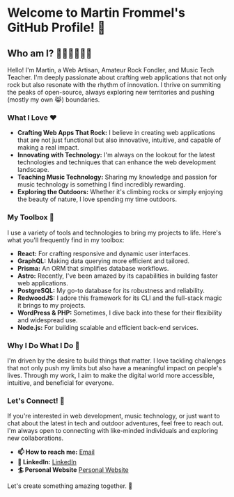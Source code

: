 # Welcome to Martin Frommel's GitHub Profile! 👋

## Who am I? 🧑‍🎨🧗‍♂️👨‍🏫

Hello! I'm Martin, a Web Artisan, Amateur Rock Fondler, and Music Tech Teacher. I'm deeply passionate about crafting web applications that not only rock but also resonate with the rhythm of innovation. I thrive on summiting the peaks of open-source, always exploring new territories and pushing (mostly my own 😹) boundaries.

### What I Love ❤️

- **Crafting Web Apps That Rock:** I believe in creating web applications that are not just functional but also innovative, intuitive, and capable of making a real impact.
- **Innovating with Technology:** I'm always on the lookout for the latest technologies and techniques that can enhance the web development landscape.
- **Teaching Music Technology:** Sharing my knowledge and passion for music technology is something I find incredibly rewarding.
- **Exploring the Outdoors:** Whether it's climbing rocks or simply enjoying the beauty of nature, I love spending my time outdoors.

### My Toolbox 🧰

I use a variety of tools and technologies to bring my projects to life. Here's what you'll frequently find in my toolbox:

- **React:** For crafting responsive and dynamic user interfaces.
- **GraphQL:** Making data querying more efficient and tailored.
- **Prisma:** An ORM that simplifies database workflows.
- **Astro:** Recently, I've been amazed by its capabilities in building faster web applications.
- **PostgreSQL:** My go-to database for its robustness and reliability.
- **RedwoodJS:** I adore this framework for its CLI and the full-stack magic it brings to my projects.
- **WordPress & PHP:** Sometimes, I dive back into these for their flexibility and widespread use.
- **Node.js:** For building scalable and efficient back-end services.

### Why I Do What I Do 🌟

I'm driven by the desire to build things that matter. I love tackling challenges that not only push my limits but also have a meaningful impact on people's lives. Through my work, I aim to make the digital world more accessible, intuitive, and beneficial for everyone.

### Let's Connect! 🤝

If you're interested in web development, music technology, or just want to chat about the latest in tech and outdoor adventures, feel free to reach out. I'm always open to connecting with like-minded individuals and exploring new collaborations.

- **📫 How to reach me:** [Email](mailto:martin@frommel.cz)
- **🔗 LinkedIn:** [LinkedIn](https://linkedin.com/in/martin-frommel)
- **🏄 Personal Website** [Personal Website](https://martin.frommel.cz)

Let's create something amazing together. 🚀
